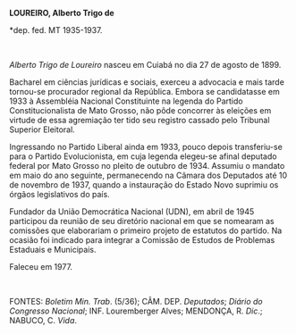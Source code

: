 **LOUREIRO, Alberto Trigo de**

\*dep. fed. MT 1935-1937.

 

*Alberto Trigo de Loureiro* nasceu em Cuiabá no dia 27 de agosto de
1899.

Bacharel em ciências jurídicas e sociais, exerceu a advocacia e mais
tarde tornou-se procurador regional da República. Embora se candidatasse
em 1933 à Assembléia Nacional Constituinte na legenda do Partido
Constitucionalista de Mato Grosso, não pôde concorrer às eleições em
virtude de essa agremiação ter tido seu registro cassado pelo Tribunal
Superior Eleitoral.

Ingressando no Partido Liberal ainda em 1933, pouco depois transferiu-se
para o Partido Evolucionista, em cuja legenda elegeu-se afinal deputado
federal por Mato Grosso no pleito de outubro de 1934. Assumiu o mandato
em maio do ano seguinte, permanecendo na Câmara dos Deputados até 10 de
novembro de 1937, quando a instauração do Estado Novo suprimiu os órgãos
legislativos do país.

Fundador da União Democrática Nacional (UDN), em abril de 1945
participou da reunião de seu diretório nacional em que se nomearam as
comissões que elaborariam o primeiro projeto de estatutos do partido. Na
ocasião foi indicado para integrar a Comissão de Estudos de Problemas
Estaduais e Municipais.

Faleceu em 1977.

 

FONTES: *Boletim Min. Trab*. (5/36); CÂM. DEP. *Deputados*; *Diário do
Congresso* *Nacional*; INF. Louremberger Alves; MENDONÇA, R. *Dic*.;
NABUCO, C. *Vida*.

 
